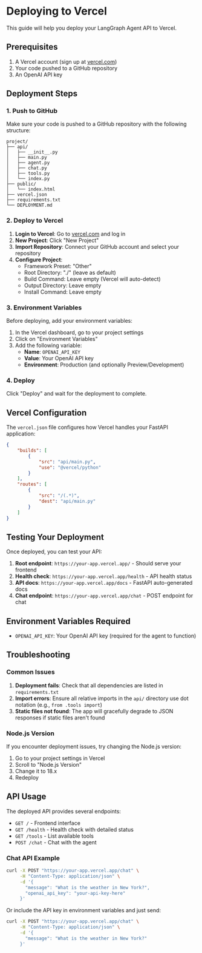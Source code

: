 # Deploying to Vercel

This guide will help you deploy your LangGraph Agent API to Vercel.

## Prerequisites

1. A Vercel account (sign up at [vercel.com](https://vercel.com))
2. Your code pushed to a GitHub repository
3. An OpenAI API key

## Deployment Steps

### 1. Push to GitHub

Make sure your code is pushed to a GitHub repository with the following structure:
```
project/
├── api/
│   ├── __init__.py
│   ├── main.py
│   ├── agent.py
│   ├── chat.py
│   ├── tools.py
│   └── index.py
├── public/
│   └── index.html
├── vercel.json
├── requirements.txt
└── DEPLOYMENT.md
```

### 2. Deploy to Vercel

1. **Login to Vercel**: Go to [vercel.com](https://vercel.com) and log in
2. **New Project**: Click "New Project"
3. **Import Repository**: Connect your GitHub account and select your repository
4. **Configure Project**:
   - Framework Preset: "Other"
   - Root Directory: "./" (leave as default)
   - Build Command: Leave empty (Vercel will auto-detect)
   - Output Directory: Leave empty
   - Install Command: Leave empty

### 3. Environment Variables

Before deploying, add your environment variables:

1. In the Vercel dashboard, go to your project settings
2. Click on "Environment Variables"
3. Add the following variable:
   - **Name**: `OPENAI_API_KEY`
   - **Value**: Your OpenAI API key
   - **Environment**: Production (and optionally Preview/Development)

### 4. Deploy

Click "Deploy" and wait for the deployment to complete.

## Vercel Configuration

The `vercel.json` file configures how Vercel handles your FastAPI application:

```json
{
    "builds": [
        {
            "src": "api/main.py",
            "use": "@vercel/python"
        }
    ],
    "routes": [
        {
            "src": "/(.*)",
            "dest": "api/main.py"
        }
    ]
}
```

## Testing Your Deployment

Once deployed, you can test your API:

1. **Root endpoint**: `https://your-app.vercel.app/` - Should serve your frontend
2. **Health check**: `https://your-app.vercel.app/health` - API health status
3. **API docs**: `https://your-app.vercel.app/docs` - FastAPI auto-generated docs
4. **Chat endpoint**: `https://your-app.vercel.app/chat` - POST endpoint for chat

## Environment Variables Required

- `OPENAI_API_KEY`: Your OpenAI API key (required for the agent to function)

## Troubleshooting

### Common Issues

1. **Deployment fails**: Check that all dependencies are listed in `requirements.txt`
2. **Import errors**: Ensure all relative imports in the `api/` directory use dot notation (e.g., `from .tools import`)
3. **Static files not found**: The app will gracefully degrade to JSON responses if static files aren't found

### Node.js Version

If you encounter deployment issues, try changing the Node.js version:
1. Go to your project settings in Vercel
2. Scroll to "Node.js Version"  
3. Change it to 18.x
4. Redeploy

## API Usage

The deployed API provides several endpoints:

- `GET /` - Frontend interface
- `GET /health` - Health check with detailed status
- `GET /tools` - List available tools
- `POST /chat` - Chat with the agent

### Chat API Example

```bash
curl -X POST "https://your-app.vercel.app/chat" \
     -H "Content-Type: application/json" \
     -d '{
       "message": "What is the weather in New York?",
       "openai_api_key": "your-api-key-here"
     }'
```

Or include the API key in environment variables and just send:

```bash
curl -X POST "https://your-app.vercel.app/chat" \
     -H "Content-Type: application/json" \
     -d '{
       "message": "What is the weather in New York?"
     }'
``` 